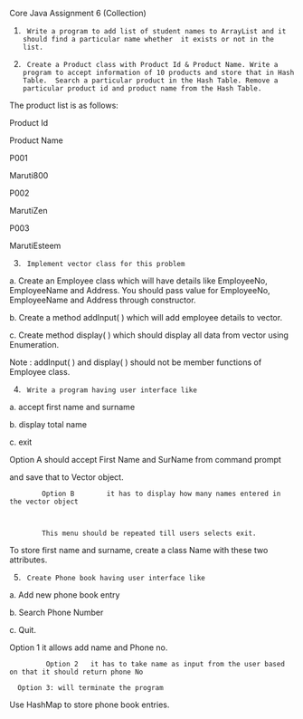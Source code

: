 Core Java Assignment 6 (Collection)

1.      Write a program to add list of student names to ArrayList and it should find a particular name whether  it exists or not in the list.

2.      Create a Product class with Product Id & Product Name. Write a program to accept information of 10 products and store that in Hash Table.  Search a particular product in the Hash Table. Remove a particular product id and product name from the Hash Table. 

 

The product list is as follows:

             

Product Id

Product Name

P001

Maruti800

P002

MarutiZen

P003

MarutiEsteem

 

3.      Implement vector class for this problem

a.       Create an Employee class which will have details like EmployeeNo, EmployeeName and Address. You should pass value for EmployeeNo, EmployeeName and Address through constructor.

b.      Create a method addInput( ) which will add employee details to vector.

c.       Create method display( ) which should display all data from vector using Enumeration.

 

Note :  addInput( ) and display( ) should not be member functions of Employee class.  

4.      Write a program having user interface like

 

a.       accept first name and surname 

b.      display total name

c.       exit

 

Option A        should accept First Name and SurName from command prompt  

and save that to Vector object.

            Option B        it has to display how many names entered in the vector object

 

            This menu should be repeated till users selects exit.

To store first name and surname, create a class Name with these two attributes.

 

5.      Create Phone book having user interface like

a.       Add new phone book entry

b.      Search Phone Number

c.       Quit.

 

Option 1    it allows add name and Phone no.

             Option 2   it has to take name as input from the user based on that it should return phone No

      Option 3: will terminate the program

 

Use HashMap to store phone book entries.